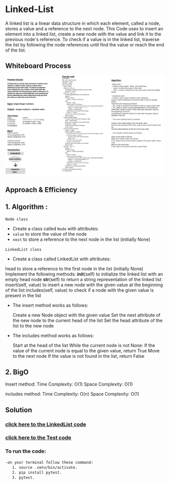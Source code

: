 # Linked-List
A linked list is a linear data structure in which each element, called a node, stores a value and a reference to the next node. This Code uses to insert an element into a linked list, create a new node with the value and link it to the previous node's reference. To check if a value is in the linked list, traverse the list by following the node references until find the value or reach the end of the list.

## Whiteboard Process
![](../class05%20whiteborad.png)


## Approach & Efficiency
## 1. Algorithm :
`Node class`
- Create a class called `Node` with attributes:
- `value` to store the value of the node
- `next` to store a reference to the next node in the list (initially None)

`LinkedList class`
- Create a class called LinkedList with attributes:
 
 head to store a reference to the first node in the list (initially None)
    Implement the following methods:
     __init__(self) to initialize the linked list with an empty head node
     __str__(self) to return a string representation of the linked list
     insert(self, value) to insert a new node with the given value at the beginning of the list
     includes(self, value) to check if a node with the given value is present in the list

- The insert method works as follows:

   Create a new Node object with the given value
   Set the next attribute of the new node to the current head of the list
   Set the head attribute of the list to the new node

- The includes method works as follows:

  Start at the head of the list
  While the current node is not None:
  If the value of the current node is equal to the given value, return True
  Move to the next node
  If the value is not found in the list, return False

## 2. BigO
   
Insert method:
Time Complexity: O(1)
Space Complexity: O(1)

includes method:
Time Complexity: O(n)
Space Complexity: O(1)

## Solution
### [click here to the LinkedList code](./linkedlist.py)
### [click here to the Test code](../tests/test_linkedlist.py)
### To run the code:
    -on your terminal follow these command:
       1. source .venv/bin/activate.
       2. pip install pytest.
       3. pytest.